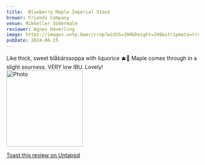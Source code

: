 ```yaml
---
title:  Blueberry Maple Imperial Stout
brewer: Friends Company
venue: Mikkeller Södermalm
reviewer: Agnes Haverling
image: https://images.untp.beer/crop?width=200&height=200&stripmeta=true&url=https://untappd.s3.amazonaws.com/photos/2024_06_15/23e2ddef3913f9240b955d5cbb55d2cf_c_1390157160_raw.jpg
pubDate: 2024-06-15
---
```


Like thick, sweet blåbärssoppa with liquorice 🫐🖤
Maple comes through in a slight sourness. VERY low IBU. Lovely!
						  <br />
						  <img height="200" width="200" src="https://images.untp.beer/crop?width=200&height=200&stripmeta=true&url=https://untappd.s3.amazonaws.com/photos/2024_06_15/23e2ddef3913f9240b955d5cbb55d2cf_c_1390157160_raw.jpg" alt="Photo">         
						
[Toast this review on Untappd](https://untappd.com/user/&#45;Spacebacon&#45;/checkin/1390157160)
